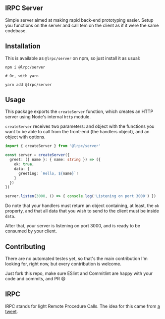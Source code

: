 lRPC Server
---

Simple server aimed at making rapid back-end prototyping easier. Setup you functions on the server and call tem on the client as if it were the same codebase.

## Installation

This is available as `@lrpc/server` on npm, so just install it as usual:

```shell
npm i @lrpc/server

# Or, with yarn

yarn add @lrpc/server
```

## Usage

This package exports the `createServer` function, which creates an HTTP server using Node's internal `http` module.

`createServer` receives two parameters: and object with the functions you want to be able to call from the front-end (the handlers object), and an object with options.

```typescript
import { createServer } from '@lrpc/server'

const server = createServer({
  greet: ({ name }: { name: string }) => ({
    ok: true,
    data: {
      greeting: `Hello, ${name}`!
    }
  })
})

server.listen(3000, () => { console.log('Listening on port 3000') })
```

Do note that your handlers must return an object containing, at least, the `ok` property, and that all data that you wish to send to the client must be inside `data`.

After that, your server is listening on port 3000, and is ready to be consumed by your client.

## Contributing

There are no automated testes yet, so that's the main contribution I'm looking for, right now, but every contribution is welcome.

Just fork this repo, make sure ESlint and Commitlint are happy with your code and commits, and PR 😄

## lRPC

lRPC stands for light Remote Procedure Calls. The idea for this came from [a tweet](https://twitter.com/gustavo_pch/status/1369419853958889475?s=20).